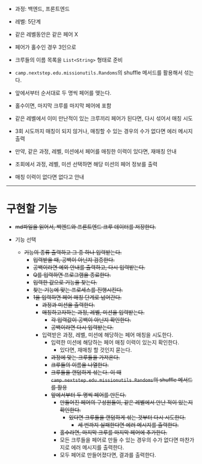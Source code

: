 - 과정: 백엔드, 프론트엔드
- 레벨: 5단계

- 같은 레벨동안은 같은 페어 X
- 페어가 홀수인 경우 3인으로

- 크루들의 이름 목록을 `List<String>` 형태로 준비
- `camp.nextstep.edu.missionutils.Randoms`의 shuffle 메서드를 활용해서 섞는다.
- 앞에서부터 순서대로 두 명씩 페어를 맺는다.
- 홀수이면, 마지막 크루를 마지막 페어에 포함
- 같은 레벨에서 이미 만난적이 있는 크루끼리 페어가 된다면, 다시 섞어서 매칭 시도
- 3회 시도까지 매칭이 되지 않거나, 매칭할 수 있는 경우의 수가 없다면 에러 메시지 출력
- 만약, 같은 과정, 레벨, 미션에서 페어를 매칭한 이력이 있다면, 재매칭 안내

- 조회에서 과정, 레벨, 미션 선택하면 해당 미션의 페어 정보를 출력
- 매칭 이력이 없다면 없다고 안내

---

# 구현할 기능
- ~~md파일을 읽어서, 백엔드와 프론트엔드 크루 데이터를 저장한다.~~

- 기능 선택
    - ~~기능의 종류 출력하고 그 중 하나 입력받는다.~~
        - ~~입력받을 때, 공백이 아닌지 검증한다.~~
        - ~~공백이라면 예외 안내를 출력하고, 다시 입력받는다.~~
        - ~~Q를 입력하면 프로그램을 종료한다.~~
        - ~~입력한 값으로 기능을 찾는다.~~
        - ~~찾는 기능에 맞는 프로세스를 진행시킨다.~~
        - ~~1을 입력하면 페어 매칭 단계로 넘어간다.~~
          - ~~과정과 미션을 출력한다.~~
          - ~~매칭하고자하는 과정, 레벨, 미션을 입력받는다.~~
            - ~~각 입력값이 공백이 아닌지 확인한다.~~
            - ~~공백이라면 다시 입력받는다.~~
          - 입력받은 과정, 레벨, 미션에 해당하는 페어 매칭을 시도한다.
            - 입력한 미션에 해당하는 페어 매칭 이력이 있는지 확인한다.
              - 있다면, 재매칭 할 것인지 묻는다.
            - ~~과정에 맞는 크루들을 가져온다.~~
            - ~~크루들의 이름을 나열한다.~~
            - ~~크루들을 랜덤하게 섞는다. 이 때 `camp.nextstep.edu.missionutils.Randoms`의 shuffle 메서드를 활용~~
            - ~~앞에서부터 두 명씩 페어를 만든다.~~
              - ~~만들어진 페어의 구성원들이, 같은 레벨에서 만난 적이 있는지 확인한다.~~
                - ~~있다면 크루들을 랜덤하게 섞는 것부터 다시 시도한다.~~
                  - ~~세 번까지 실패한다면 에러 메시지를 출력한다.~~
              - ~~홀수라면, 마지막 크루를 마지막 페어에 추가한다.~~
              - 모든 크루들을 페어로 만들 수 있는 경우의 수가 없다면 마찬가지로 에러 메시지를 출력한다.
              - 모두 페어로 만들어졌다면, 결과를 출력한다.